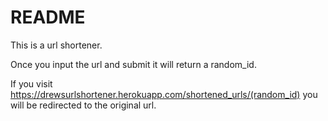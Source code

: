 # README

This is a url shortener.  

Once you input the url and submit it will return a random_id.

If you visit https://drewsurlshortener.herokuapp.com/shortened_urls/(random_id) you will be redirected to the original url.
